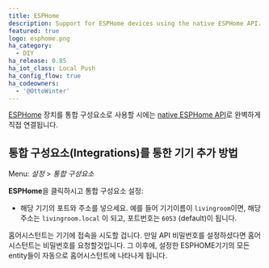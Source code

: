```yaml
---
title: ESPHome
description: Support for ESPHome devices using the native ESPHome API.
featured: true
logo: esphome.png
ha_category:
  - DIY
ha_release: 0.85
ha_iot_class: Local Push
ha_config_flow: true
ha_codeowners:
  - '@OttoWinter'
---
```


[ESPHome](https://esphome.io) 장치를 통합 구성요소로 사용할 시에는 [native ESPHome API](https://esphome.io/components/api.html)로 완벽하게 직접 연결됩니다. 

## 통합 구성요소(Integrations)를 통한 기기 추가 방법 

Menu: *설정* > *통합 구성요소*

**ESPHome**을 클릭하시고 통합 구성요소 설정:

* 해당 기기의 포트와 주소를 넣으세요. 예를 들어 기기이름이 `livingroom`이면, 해당 주소는 `livingroom.local` 이 되고, 포트번호는 `6053` (default)이 됩니다.

홈어시스턴트는 기기에 접속을 시도할 겁니다. 만일 API 비밀번호를 설정하셨다면 홈어시스턴트는 비밀번호를 요청할것입니다. 그 이후에, 설정한 ESPHOME기기의 모든 entity들이 자동으로 홈어시스턴트에 나타나게 됩니다. 
